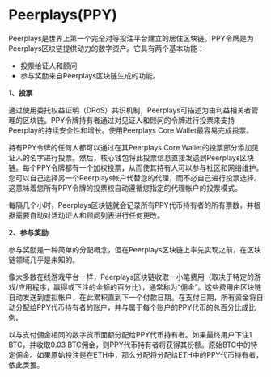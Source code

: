 # 

# Peerplays(PPY)

Peerplays是世界上第一个完全对等投注平台建立的居住区块链。PPY令牌是为Peerplays区块链提供动力的数字资产。它具有两个基本功能：

- 投票给证人和顾问
- 参与奖励来自Peerplays区块链生成的功能。

**1、投票**

通过使用委托权益证明（DPoS）共识机制，Peerplays可描述为由利益相关者管理的区块链。PPY令牌持有者通过对见证人和顾问的令牌进行投票来支持Peerplay的持续安全性和增长。使用Peerplays Core Wallet最容易完成投票。

持有PPY令牌的任何人都可以通过在其Peerplays Core Wallet的投票部分添加见证人的名字进行投票。然后，核心钱包将此投票信息直接发送到Peerplays区块链。每个PPY令牌都有一个加权投票，从而使其持有人可以参与社区和网络维护。您可以自己选择另一个Peerplays帐户代替您的代理，而不必自己进行投票选择。这意味着您所有PPY令牌的投票权自动遵循您指定的代理帐户的投票模式。

每隔几个小时，Peerplays区块链就会记录所有PPY代币持有者的所有票数，并根据需要自动对活动证人和顾问列表进行任何更改。

**2、参与奖励**

参与奖励是一种简单的分配概念，但在Peerplays区块链上率先实现之前，在区块链领域几乎是未知的。

像大多数在线游戏平台一样，Peerplays区块链收取一小笔费用（取决于特定的游戏/应用程序，赢得或下注的金额的百分比），通常称为“佣金”。这些费用由区块链自动发送到虚拟帐户，在此累积直到下一个付款日期。在支付日期，所有资金将自动分配给PPY代币持有者的账户，并与属于每个账户的PPY代币的总百分比成比例。

以与支付佣金相同的数字货币面额分配给PPY代币持有者。如果最终用户下注1 BTC，并收取0.03 BTC佣金，则PPY代币持有者将获得其份额。原始BTC中的特定佣金。如果原始投注是在ETH中，那么分配将分配给ETH中的PPY代币持有者，依此类推。

